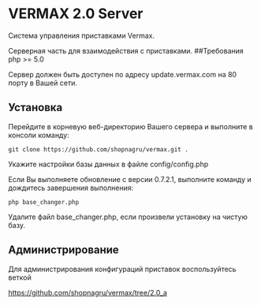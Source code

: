 # VERMAX 2.0 Server
Система управления приставками Vermax.

Серверная часть для взаимодействия с приставками.
##Требования
php >= 5.0

Сервер должен быть доступен по адресу update.vermax.com на 80 порту в Вашей сети.
## Установка
Перейдите в корневую веб-директорию Вашего сервера и выполните в консоли команду:

`git clone https://github.com/shopnagru/vermax.git .`

Укажите настройки базы данных в файле config/config.php

Если Вы выполняете обновление с версии 0.7.2.1, выполните команду и дождитесь завершения выполнения:

`php base_changer.php`

Удалите файл base_changer.php, если произвели установку на чистую базу.


## Администрирование
Для администрирования конфигураций приставок воспользуйтесь веткой

https://github.com/shopnagru/vermax/tree/2.0_a

